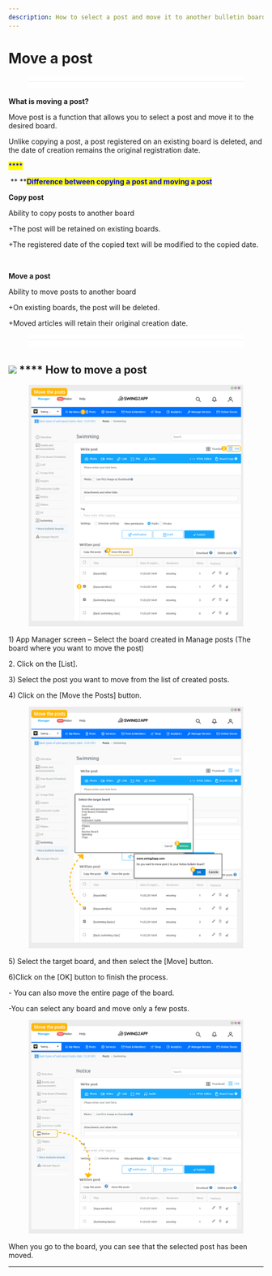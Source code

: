 ```yaml
---
description: How to select a post and move it to another bulletin board
---
```


# Move a post

<figure><img src="../../../.gitbook/assets/구분선 (1).PNG" alt=""><figcaption></figcaption></figure>

**What is moving a post?**

Move post is a function that allows you to select a post and move it to the desired board.

Unlike copying a post, a post registered on an existing board is deleted, and the date of creation remains the original registration date.

<mark style="color:blue;">****</mark>

<img src="https://files.gitbook.com/v0/b/gitbook-x-prod.appspot.com/o/spaces%2Fy6EfxfjJ6wzTyBtue1Kt%2Fuploads%2FPrhIVCMdoxO4wv7cJjv9%2Fimage%20(1).png?alt=media&#x26;token=84bacc38-89c7-4362-9d28-03271721b37d" alt="" data-size="line"> ** **<mark style="color:blue;">**Difference between copying a post and moving a post**</mark><mark style="background-color:blue;">​</mark>

**Copy post**

Ability to copy posts to another board

\+The post will be retained on existing boards.

\+The registered date of the copied text will be modified to the copied date.

​

**Move a post**

Ability to move posts to another board

\+On existing boards, the post will be deleted.

\+Moved articles will retain their original creation date.

<figure><img src="../../../.gitbook/assets/구분선 (1).PNG" alt=""><figcaption></figcaption></figure>

## ![](https://wp.swing2app.co.kr/wp-content/uploads/2018/09/%EB%8B%A8%EB%9D%BD1-1.png) **** How to move a post

<figure><img src="../../../.gitbook/assets/en_게시물이동.png" alt=""><figcaption></figcaption></figure>

1\) App Manager screen – Select the board created in Manage posts (The board where you want to move the post)

2\. Click on the \[List].

3\) Select the post you want to move from the list of created posts.

4\) Click on the  \[Move the Posts] button.



<figure><img src="../../../.gitbook/assets/en_게시물이동2.png" alt=""><figcaption></figcaption></figure>

5\) Select the target board, and then select the \[Move] button.

6\)Click on the \[OK] button to finish the process.

\- You can also move the entire page of the board.

\-You can select any board and move only a few posts.



<figure><img src="../../../.gitbook/assets/en_게시물이동3.png" alt=""><figcaption></figcaption></figure>

When you go to the board, you can see that the selected post has been moved.

***
